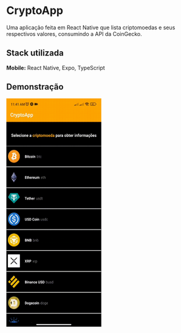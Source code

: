 # CryptoApp

Uma aplicação feita em React Native que lista criptomoedas e seus respectivos valores, consumindo a API da CoinGecko.

## Stack utilizada

**Mobile:** React Native, Expo, TypeScript

## Demonstração

<img src="./assets/readme/app.gif" width="250" height="600" />
